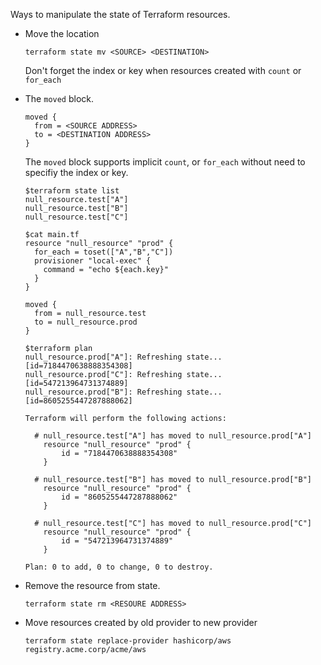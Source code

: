 Ways to manipulate the state of Terraform resources.

- Move the location
  
  ```
  terraform state mv <SOURCE> <DESTINATION>
  ```
  
  Don't forget the index or key when resources created with `count` or `for_each`

- The `moved` block.
  
  ```
  moved {
    from = <SOURCE ADDRESS>
    to = <DESTINATION ADDRESS>
  }
  ```

  The `moved` block supports implicit `count`, or `for_each` without need to specifiy the index or key.

  ```
  $terraform state list
  null_resource.test["A"]
  null_resource.test["B"]
  null_resource.test["C"]
  
  $cat main.tf                  
  resource "null_resource" "prod" {
    for_each = toset(["A","B","C"])
    provisioner "local-exec" {
      command = "echo ${each.key}"
    } 
  }
  
  moved {
    from = null_resource.test
    to = null_resource.prod
  }
  
  $terraform plan
  null_resource.prod["A"]: Refreshing state... [id=7184470638888354308]
  null_resource.prod["C"]: Refreshing state... [id=547213964731374889]
  null_resource.prod["B"]: Refreshing state... [id=8605255447287888062]
  
  Terraform will perform the following actions:
  
    # null_resource.test["A"] has moved to null_resource.prod["A"]
      resource "null_resource" "prod" {
          id = "7184470638888354308"
      }
  
    # null_resource.test["B"] has moved to null_resource.prod["B"]
      resource "null_resource" "prod" {
          id = "8605255447287888062"
      }
  
    # null_resource.test["C"] has moved to null_resource.prod["C"]
      resource "null_resource" "prod" {
          id = "547213964731374889"
      }
  
  Plan: 0 to add, 0 to change, 0 to destroy.
  ```
  
- Remove the resource from state.
  
  ```
  terraform state rm <RESOURE ADDRESS>
  ```

- Move resources created by old provider to new provider

  ```
  terraform state replace-provider hashicorp/aws registry.acme.corp/acme/aws
  ```
